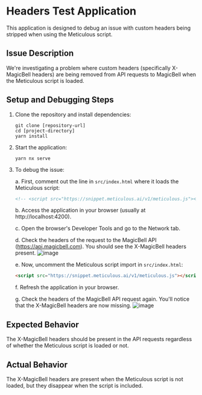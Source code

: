 # Headers Test Application

This application is designed to debug an issue with custom headers being stripped when using the Meticulous script.

## Issue Description

We're investigating a problem where custom headers (specifically X-MagicBell headers) are being removed from API requests to MagicBell when the Meticulous script is loaded.

## Setup and Debugging Steps

1. Clone the repository and install dependencies:
   ```
   git clone [repository-url]
   cd [project-directory]
   yarn install
   ```

2. Start the application:
   ```
   yarn nx serve
   ```

3. To debug the issue:

   a. First, comment out the line in `src/index.html` where it loads the Meticulous script:
      ```html
      <!-- <script src="https://snippet.meticulous.ai/v1/meticulous.js"></script> -->
      ```

   b. Access the application in your browser (usually at http://localhost:4200).

   c. Open the browser's Developer Tools and go to the Network tab.

   d. Check the headers of the request to the MagicBell API (https://api.magicbell.com). You should see the X-MagicBell headers present.
   ![image](https://github.com/user-attachments/assets/e4876921-9bf0-4248-9c79-de6672bacf4b)

   e. Now, uncomment the Meticulous script import in `src/index.html`:
      ```html
      <script src="https://snippet.meticulous.ai/v1/meticulous.js"></script>
      ```

   f. Refresh the application in your browser.

   g. Check the headers of the MagicBell API request again. You'll notice that the X-MagicBell headers are now missing.
   ![image](https://github.com/user-attachments/assets/6bc7d4bb-0a88-4415-882b-a17ce2c3dc15)

## Expected Behavior

The X-MagicBell headers should be present in the API requests regardless of whether the Meticulous script is loaded or not.

## Actual Behavior

The X-MagicBell headers are present when the Meticulous script is not loaded, but they disappear when the script is included.

